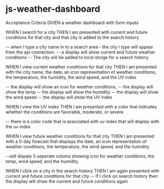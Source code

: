 # js-weather-dashboard

Acceptance Criteria
GIVEN a weather dashboard with form inputs


WHEN I search for a city
THEN I am presented with current and future conditions for that city and that city is added to the search history

   -- when I type a city name in to a search area - the city I type will appear from the api connection.
    -- a display will show current and future weather conditions
      -- The city will be added to local storge for a search history



WHEN I view current weather conditions for that city
THEN I am presented with the city name, the date, an icon representation of weather conditions, the temperature, the humidity, the wind speed, and the UV index

  -- the display will show an icon for weather conditions,
  -- the display will show the temp
   -- the display will show the humidity
    -- the display will show the wind speed
     -- the display will show the UV index
  

WHEN I view the UV index
THEN I am presented with a color that indicates whether the conditions are favorable, moderate, or severe

 -- there is a color code that is associated with uv index that will display with the uv index


WHEN I view future weather conditions for that city
THEN I am presented with a 5-day forecast that displays the date, an icon representation of weather conditions, the temperature, the wind speed, and the humidity

  --will dispaly 5 seperate colums showing icon for weather conditions, the temp, wind speed, and the humidity



WHEN I click on a city in the search history
THEN I am again presented with current and future conditions for that city
 -- If I click on search history  then the display will show the current and future conditions again